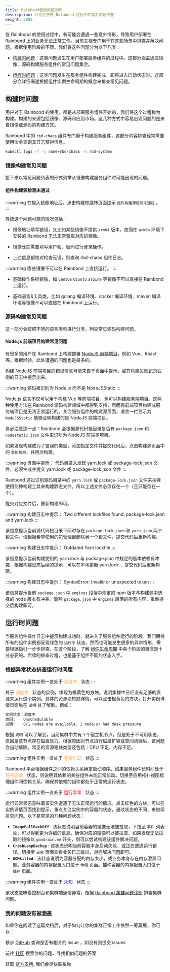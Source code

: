 ```yaml
---
title: Rainbond使用问题诊断
description: 介绍在使用 Rainbond 过程中的常见问题排查
weight: 2000
---
```


在 Rainbond 的使用过程中，有可能会遭遇一些意外情形，导致用户部署在 Rainbond 上的业务无法正常工作。当前文档专门用于在这些场景中排查并解决问题。根据使用阶段的不同，我们将这些问题分为以下几类：

- [构建时问题](#构建时问题)：这类问题发生在用户部署服务组件的过程中。这部分涵盖通过镜像、源码构建服务组件的常见问题集合。

- [运行时问题](#运行时问题)：这类问题发生在服务组件构建完成，即将进入启动状态时。这部分会详细阐述根据组件实例生命周期的概念来排查常见问题。

## 构建时问题

用户对于 Rainbond 的使用，都是从部署服务组件开始的，我们将这个过程称为构建。构建的来源包括镜像、源码和应用市场。这几种方式中容易出现问题的是来自镜像或源码的构建方式。

Rainbond 中的 `rbd-chaos` 组件专门用于构建服务组件，这部分内容排查经常需要使用命令查询其日志获得信息。

```bash
kubectl logs -f -l name=rbd-chaos -n rbd-system
```

### 镜像构建常见问题

接下来以常见问题列表的形式列举从镜像构建服务组件时可能出现的问题。

#### 组件构建源检测未通过

:::warning
在输入镜像地址后，点击构建却跳转页面提示 `组件构建源检测未通过` 。
:::

导致这个问题可能的情况包括：

- 镜像地址填写错误，又比如某些镜像不提供 `arm64` 版本，故而在 `arm64` 环境下安装的 Rainbond 无法正常获取对应的镜像。

- 镜像仓库需要填写用户名、密码进行登录操作。

- 上述信息都核对检查无误，则查询 rbd-chaos 组件日志。

:::warning
哪些镜像不可以在 Rainbond 上直接运行。
:::

- 基础操作系统镜像，如 `CentOS` `Ubuntu` `alpine` 等镜像不可以直接在 Rainbond 上运行。

- 基础语言&工具类，比如 golang 编译环境、docker 编译环境、maven 编译环境等镜像不可以直接在 Rainbond 上运行。

### 源码构建常见问题

这一部分会按照不同的语言类型进行分类，列举常见源码构建问题。

#### Node.js 前端项目构建常见问题

有很多的用户在 Rainbond 上构建部署 [NodeJS 前端项目](/docs/use-manual/component-create/language-support/nodejs-static)，例如 Vue、React 等。根据经验，此处遭遇的问题也是最多的。

构建 NodeJS 前端项目的错误信息可能来自于页面中提示，或在构建失败记录右侧的日志中提示出来。

:::warning
源码被识别为 Node.js 而不是 NodeJSStatic
:::

Node.js 语言不仅可以用于构建 Vue 等前端项目，也可以构建服务端项目。这两种使用方法在 Rainbond 源码构建领域中都得到支持，然而将前端项目构建成服务端项目是无法正常运行的。关注服务组件的构建源页面，语言一栏显示为 `NodeJSStatic` 能够证明构建的是 NodeJS 前端项目。

务必注意这一点：Rainbond 会根据源代码根目录是否有 `package.json` 和 `nodestatic.json` 文件来识别为 NodeJS 前端类项目。

如果发现构建成为了错误的类型，添加指定文件并提交代码后，点击构建源页面中的 `重新检测`，并再次构建。

:::warning
页面中提示：
代码目录未发现 yarn.lock 或 package-lock.json 文件，必须生成并提交 yarn.lock 或 package-lock.json 文件
:::

Rainbond 通过识别源码目录中的 `yarn.lock` 或 `package-lock.json` 文件来抉择使用何种构建工具来构建静态文件。所以上述文件必须存在一个（且只能存在一个）。

提交对应文件后，重新构建即可。

:::warning
构建日志中提示：
Two different lockfiles found: package-lock.json and yarn.lock
:::

该信息提示当前源代码根目录下同时存在 `package-lock.json` 和 `yarn.json` 两个锁文件，请根据希望使用的包管理器删除另一个锁文件，提交代码后重新构建。

:::warning
构建日志中提示：
Outdated Yarn lockfile
:::

该信息提示当前构建使用的 yarn.lock 与 package.json 中规定的版本依赖有冲突，根据构建日志后续的提示，可以在本地更新 yarn.lock ，提交代码后重新构建。

:::warning
构建日志中提示：
SyntaxError: Invalid or unexpected token
:::

该信息提示当前 `package.json` 中 `engines` 段落中规定的 npm 版本与构建源中选择的 node 版本有冲突。删除 `package.json` 中 `engines` 段落的所有内容，重新提交后构建即可。

## 运行时问题

当服务组件操作日志中提示构建成功时，就进入了服务组件运行的阶段。我们期待所有的组件实例都呈现绿色的 `运行中` 状态，然而也可能发生很多的异常情形，需要根据指引一步步排查。在这个阶段，了解 [组件生命周期](/docs/use-manual/user-manual/component-op/basic-operation/service-properties) 中各个阶段的概念是十分必要的。后续的排查过程，也是基于组件不同的状态入手。

### 根据异常状态排查运行时问题

:::warning
组件实例一直处于 <font color="#ffa940"> 调度中  </font> 状态
:::

处于 <font color="#ffa940"> 调度中  </font> 状态的实例，体现为橙黄色的方块。说明集群中已经没有足够的资源来运行这个实例。具体的资源项短缺详情，可以点击橙黄色的方块，打开实例详情页面后在 `说明` 处了解到。例如：

```css
实例状态：调度中
原因：   Unschedulable
说明：   0/1 nodes are available: 1 node(s) had desk pressure
```

根据 `说明` 可以了解到，当前集群中共有 1 个宿主机节点，但是处于不可用状态，原因是该节点存在磁盘压力。根据原因对节点进行磁盘扩容或空间清理后，该问题会自动解除。常见的资源短缺类型还包括：CPU 不足、内存不足。

:::warning
组件实例一直处于 <font color="#ffa940"> 等待启动  </font> 状态
:::

Rainbond 平台根据组件之间的依赖关系确定启动顺序。如果服务组件长时间处于 <font color="#ffa940"> 等待启动  </font> 状态，则说明其依赖的某些组件未能正常启动。切换至应用拓扑视图梳理组件间依赖关系，确保其依赖的组件都处于正常的运行状态。

:::warning
组件实例一直处于 <font color="red"> 运行异常  </font> 状态
:::

运行异常状态意味着该实例遭遇了无法正常运行的情况。点击红色的方块，可以在实例详情页面找到提示，重点关注实例中的容器的状态，通过状态的不同，来继续排查问题。以下是常见的几种问题状态：

- **`ImagePullBackOff`** : 该状态说明当前容器的镜像无法被拉取，下拉至 `事件` 列表处，可以得到更为详细的信息。确保对应的镜像可以被拉取，如果发现无法拉取的镜像以 `goodrain.me` 开头，则可以尝试构建该组件解决问题。
- **`CrashLoopBackup`** : 该状态说明当前容器本身启动失败，或正在遭遇运行错误。切换至 `日志` 页面查看业务日志输出，对症解决问题即可。
- **`OOMkilled`** : 该状态说明为容器分配的内存太小，或业务本身存在内存泄漏问题。业务容器的内存配置入口位于 `伸缩` 页面。插件容器的内存配置入口位于 `插件` 页面。

:::warning
组件实例一直处于 <font color="blue"> 未知  </font> 状态
:::

该状态意味着控制台和集群端通信异常，根据 [Rainbond 集群问题诊断](/docs/user-operations/troubleshoot/cluster_troubleshooting) 排查集群问题。

### 我的问题没有被涵盖

如果你在阅读了这篇文档后，对于如何让你的集群正常工作依然一筹莫展，你可以：

移步 [GitHub](https://github.com/goodrain/rainbond/issues) 查询是否有相关的 issue ，如没有则提交 issues

前往 [社区](https://t.goodrain.com/) 搜索你的问题，寻找相似问题的答案

获取 [官方支持](https://p5yh4rek1e.feishu.cn/share/base/shrcn4dG9z5zvbZZWd1MFf6ILBg/), 我们会尽快联系你
